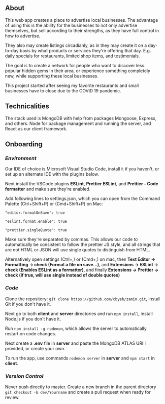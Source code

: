 ## About

This web app creates a place to advertise local businesses. The advantage of using this is the ability for the businesses to not only advertise themselves, but sell according to their strengths, as they have full control in how to advertise.

They also may create listings circadianly, as in they may create it on a day-to-day basis by what products or services they're offering that day. E.g. daily specials for restaurants, limited shop items, and testimonials.

The goal is to create a network for people who want to discover less popular hidden gems in their area, or experience something completely new, while supporting these local businesses.

This project started after seeing my favorite restaurants and small businesses have to close due to the COVID 19 pandemic.

## Technicalities

The stack used is MongoDB with help from packages Mongoose, Express, and others. Node for package management and running the server, and React as our client framework.

## Onboarding

### _Environment_

Our IDE of choice is Microsoft Visual Studio Code, install it if you haven't, or set up an alternate IDE with the plugins below.

Next install the VSCode plugins **ESLint**, **Prettier ESLint**, and **Prettier - Code formatter** and make sure they're enabled.

Add following lines to settings.json, which you can open from the Command Palette (Ctrl+Shift+P) or (Cmd+Shift+P) on Mac:

`"editor.formatOnSave": true`

`"eslint.format.enable": true`

`"prettier.singleQuote": true`

Make sure they're separated by commas. This allows our code to automatically be consistent to follow the prettier JS style, and all strings that are not HTML or JSON will use single quotes to distinguish from HTML.

Alternatively open settings (Ctrl+,) or (Cmd+,) on mac, then **Text Editor -> Formatting -> check (Format a file on save...)**, and **Extensions -> ESLint -> check (Enables ESLint as a formatter)**, and finally **Extensions -> Prettier -> check (if true, will use single instead of double quotes)**

### _Code_

Clone the repository: `git clone https://github.com/cbyeh/zamin.git`, install Git if you don't have it.

Next go to both **client** and **server** directories and run `npm install`, install Node.js if you don't have it.

Run `npm install -g nodemon`, which allows the server to automatically restart on code changes.

Next create a **.env** file in **server** and paste the MongoDB ATLAS URI I provided, or create your own.

To run the app, use commands `nodemon server` in **server** and `npm start` in **client**.

### _Version Control_

Never push directly to master. Create a new branch in the parent directory `git checkout -b dev/Yourname` and create a pull request when ready for review.
